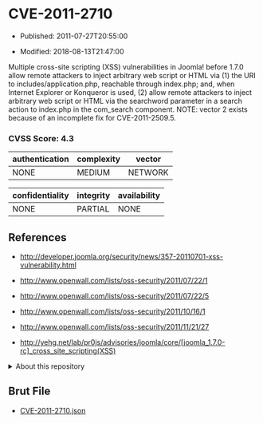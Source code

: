 # CVE-2011-2710

- Published: 2011-07-27T20:55:00

- Modified: 2018-08-13T21:47:00

Multiple cross-site scripting (XSS) vulnerabilities in Joomla! before 1.7.0 allow remote attackers to inject arbitrary web script or HTML via (1) the URI to includes/application.php, reachable through index.php; and, when Internet Explorer or Konqueror is used, (2) allow remote attackers to inject arbitrary web script or HTML via the searchword parameter in a search action to index.php in the com_search component.  NOTE: vector 2 exists because of an incomplete fix for CVE-2011-2509.5.

### CVSS Score: **4.3**

| authentication | complexity | vector |
| --- | --- | --- |
| NONE | MEDIUM | NETWORK |

| confidentiality | integrity | availability |
| --- | --- | --- |
| NONE | PARTIAL | NONE |

## References

* http://developer.joomla.org/security/news/357-20110701-xss-vulnerability.html

* http://www.openwall.com/lists/oss-security/2011/07/22/1

* http://www.openwall.com/lists/oss-security/2011/07/22/5

* http://www.openwall.com/lists/oss-security/2011/10/16/1

* http://www.openwall.com/lists/oss-security/2011/11/21/27

* http://yehg.net/lab/pr0js/advisories/joomla/core/[joomla_1.7.0-rc]_cross_site_scripting(XSS)

<details>
<summary>About this repository</summary> 

  This repository is part of the project [Live Hack CVE](https://github.com/Live-Hack-CVE). Main website can be found [www.live-hack.org](https://www.live-hack.org) 
  
  Made by [Sn0wAlice](https://github.com/Sn0wAlice) for the people that care about security and need to have a feed of the latest CVEs. Hope you enjoy it, don't forget to star the repo and follow me on [Twitter](https://twitter.com/Sn0wAlice) and [Github](https://github.com/Sn0wAlice). And that is my [personnal website](https://www.alice-snow.me/)

  - [Home Page](https://github.com/Live-Hack-CVE)
  - [Framework](https://github.com/Live-Hack-CVE/cve-framework)
  - [CVE database](https://github.com/Live-Hack-CVE/full_database)
  - [Changelog](https://github.com/Live-Hack-CVE/Changelog)
</details>

## Brut File

* [CVE-2011-2710.json](https://raw.githubusercontent.com/Live-Hack-CVE/full_database/main/cves/2011/CVE-2011-2710.json)

